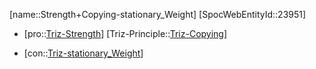 ﻿---
type: TrizContradiction
aliases:
- Strength+Copying-stationary_Weight
license: CC BY-SA 4.0
copyright: https://github.com/SpocWeb
IsDeleted: false
IsReadOnly: false
Confidential: public
tags: 
- Triz/Contradiction
---
[name::Strength+Copying-stationary_Weight]
[SpocWebEntityId::23951]
+ [pro::[Triz-Strength](tech/Triz/Parameter/Triz-Strength.md)]
[Triz-Principle::[Triz-Copying](tech/Triz/Principle/Triz-Copying.md)]
- [con::[Triz-stationary_Weight](tech/Triz/Parameter/Triz-stationary_Weight.md)]

